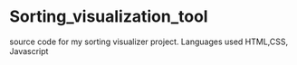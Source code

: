 # Sorting_visualization_tool
source code for my sorting visualizer project. Languages used HTML,CSS, Javascript
